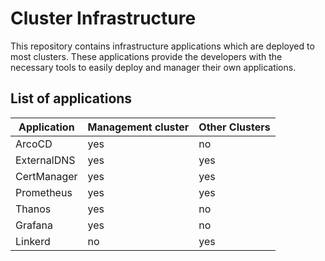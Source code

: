 # Cluster Infrastructure
This repository contains infrastructure applications which are deployed to most clusters.
These applications provide the developers with the necessary tools to easily deploy and manager their own applications.

## List of applications
| Application | Management cluster | Other Clusters |
|-------------|--------------------|-----------------|
| ArcoCD      | yes                | no              |
| ExternalDNS | yes                | yes             |
| CertManager | yes                | yes             |
| Prometheus  | yes                | yes             |
| Thanos      | yes                | no              |
| Grafana     | yes                | no              |
| Linkerd     | no                 | yes             |
